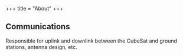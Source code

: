 +++
title = "About"
+++

## Communications

Responsible for uplink and downlink between the CubeSat and ground stations, antenna design, etc.
